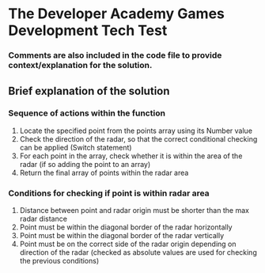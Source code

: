 # The Developer Academy Games Development Tech Test

### Comments are also included in the code file to provide context/explanation for the solution. 

## Brief explanation of the solution

### Sequence of actions within the function
1. Locate the specified point from the points array using its Number value
2. Check the direction of the radar, so that the correct conditional checking can be applied (Switch statement)
3. For each point in the array, check whether it is within the area of the radar (if so adding the point to an array)
4. Return the final array of points within the radar area

### Conditions for checking if point is within radar area
1. Distance between point and radar origin must be shorter than the max radar distance
2. Point must be within the diagonal border of the radar horizontally
3. Point must be within the diagonal border of the radar vertically
4. Point must be on the correct side of the radar origin depending on direction of the radar (checked as absolute values are used for checking the previous conditions)
